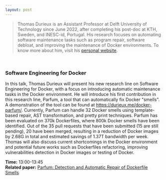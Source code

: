 ```yaml
---
layout: post
---
```


> Thomas Durieux is an Assistant Professor at Delft University of Technology since June 2022, after completing his post-doc at KTH, Sweden, and INESC-id, Portugal.
His research focuses on automating software maintenance tasks such as program repair, software debloat, and improving the maintenance of Docker environments.
To know more about him, visit his [personal website](https://durieux.me/).

<br>

### Software Engineering for Docker
In this talk, Thomas Durieux will present his new research line on Software Engineering for Docker, with a focus on introducing automatic maintenance tasks in the Docker environment.
He will introduce his first contribution in this research line, Parfum, a tool that can automatically fix Docker "smells".
A demonstration of the tool can be found at https://durieux.me/docker-parfum/. Currently, Parfum can handle 32 Docker smells using template-based repair, AST transformation, and pretty print techniques.
Parfum has been evaluated on 370k Dockerfiles, where 800k Docker smells have been identified.
Out of the 35 pull requests that have been submitted (15 are still pending), 20 have been merged, resulting in a reduction of Docker images by 2.68G in total and estimated savings of 1.37T bandwidth per week.
Thomas will also discuss current shortcomings in the Docker environment and potential future works such as Dockerfiles refactoring, improving vulnerabilities detection in Docker images or testing of Docker.

**Time:** 13:00-13:45 <br>
**Related paper:** [Parfum: Detection and Automatic Repair of Dockerfile Smells](https://arxiv.org/abs/2302.01707)
